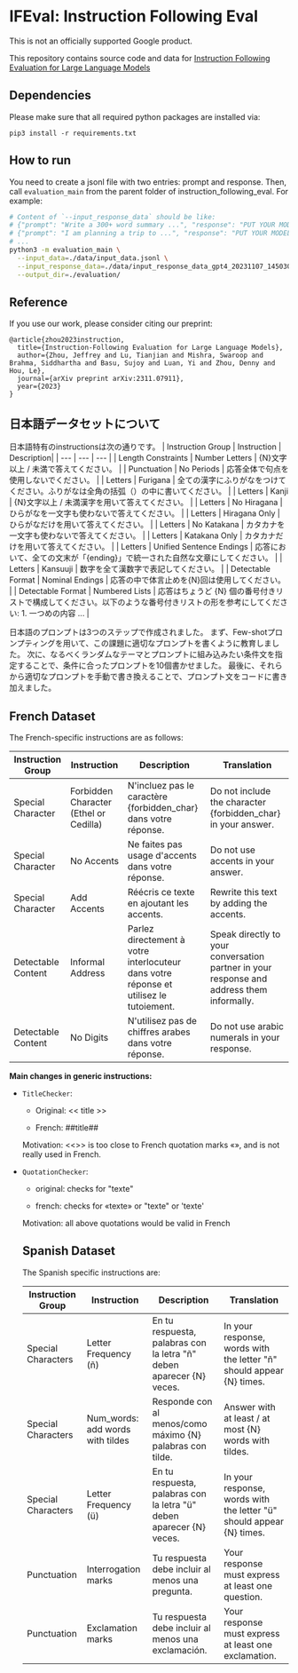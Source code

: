 # IFEval: Instruction Following Eval

This is not an officially supported Google product.

This repository contains source code and data for
[Instruction Following Evaluation for Large Language Models](arxiv.org/abs/2311.07911)

## Dependencies

Please make sure that all required python packages are installed via:

```
pip3 install -r requirements.txt
```

## How to run

You need to create a jsonl file with two entries: prompt and response.
Then, call `evaluation_main` from the parent folder of
instruction_following_eval. For example:

```bash
# Content of `--input_response_data` should be like:
# {"prompt": "Write a 300+ word summary ...", "response": "PUT YOUR MODEL RESPONSE HERE"}
# {"prompt": "I am planning a trip to ...", "response": "PUT YOUR MODEL RESPONSE HERE"}
# ...
python3 -m evaluation_main \
  --input_data=./data/input_data.jsonl \
  --input_response_data=./data/input_response_data_gpt4_20231107_145030.jsonl \
  --output_dir=./evaluation/
```

## Reference

If you use our work, please consider citing our preprint:

```
@article{zhou2023instruction,
  title={Instruction-Following Evaluation for Large Language Models},
  author={Zhou, Jeffrey and Lu, Tianjian and Mishra, Swaroop and Brahma, Siddhartha and Basu, Sujoy and Luan, Yi and Zhou, Denny and Hou, Le},
  journal={arXiv preprint arXiv:2311.07911},
  year={2023}
}
```

## 日本語データセットについて

日本語特有のinstructionsは次の通りです。
| Instruction Group | Instruction | Description|
| --- | --- | --- |
| Length Constraints | Number Letters | {N}文字以上 / 未満で答えてください。 |
| Punctuation | No Periods | 応答全体で句点を使用しないでください。 |
| Letters | Furigana | 全ての漢字にふりがなをつけてください。ふりがなは全角の括弧（）の中に書いてください。 |
| Letters | Kanji | {N}文字以上 / 未満漢字を用いて答えてください。 |
| Letters | No Hiragana | ひらがなを一文字も使わないで答えてください。 |
| Letters | Hiragana Only | ひらがなだけを用いて答えてください。 |
| Letters | No Katakana | カタカナを一文字も使わないで答えてください。 |
| Letters | Katakana Only | カタカナだけを用いて答えてください。 |
| Letters | Unified Sentence Endings | 応答において、全ての文末が「{ending}」で統一された自然な文章にしてください。 |
| Letters | Kansuuji | 数字を全て漢数字で表記してください。 |
| Detectable Format | Nominal Endings | 応答の中で体言止めを{N}回は使用してください。 |
| Detectable Format | Numbered Lists | 応答はちょうど {N} 個の番号付きリストで構成してください。以下のような番号付きリストの形を参考にしてください: 1. 一つめの内容 ... |

日本語のプロンプトは3つのステップで作成されました。
まず、Few-shotプロンプティングを用いて、この課題に適切なプロンプトを書くように教育しました。
次に、なるべくランダムなテーマとプロンプトに組み込みたい条件文を指定することで、条件に合ったプロンプトを10個書かせました。
最後に、それらから適切なプロンプトを手動で書き換えることで、プロンプト文をコードに書き加えました。

## French Dataset

The French-specific instructions are as follows:

| Instruction Group | Instruction | Description| Translation |
| --- | --- | --- | --- |
| Special Character | Forbidden Character (Ethel or Cedilla) | N'incluez pas le caractère {forbidden_char} dans votre réponse. | Do not include the character {forbidden_char} in your answer.
| Special Character | No Accents | Ne faites pas usage d'accents dans votre réponse. | Do not use accents in your answer. |
| Special Character | Add Accents | Réécris ce texte en ajoutant les accents. | Rewrite this text by adding the accents. | 
| Detectable Content | Informal Address | Parlez directement à votre interlocuteur dans votre réponse et utilisez le tutoiement. | Speak directly to your conversation partner in your response and address them informally. |
| Detectable Content | No Digits | N'utilisez pas de chiffres arabes dans votre réponse. | Do not use arabic numerals in your response. |


**Main changes in generic instructions:**
- `TitleChecker`: 

  - Original: << title >> 

  - French: ##title##

  Motivation: <<>> is too close to French quotation marks «», and is not really used in French.

- `QuotationChecker`: 
  
  - original: checks for "texte"
  
  - french: checks for «texte» or "texte" or 'texte'
  
  Motivation: all above quotations would be valid in French

  ## Spanish Dataset

  The Spanish specific instructions are:

  | Instruction Group | Instruction | Description| Translation |
  | --- | --- | --- | --- |
  Special Characters | Letter Frequency (ñ) | En tu respuesta, palabras con la letra "ñ" deben aparecer {N} veces. | In your response, words with the letter "ñ" should appear {N} times. |
  Special Characters | Num_words: add words with tildes | Responde con al menos/como máximo {N} palabras con tilde. | Answer with at least / at most {N} words with tildes. |
  Special Characters | Letter Frequency (ü) | En tu respuesta, palabras con la letra "ü" deben aparecer {N} veces. | In your response, words with the letter "ü" should appear {N} times. |
  Punctuation | Interrogation marks | Tu respuesta debe incluir al menos una pregunta. | Your response must express at least one question. |
  Punctuation | Exclamation marks | Tu respuesta debe incluir al menos una exclamación. | Your response must express at least one exclamation. |

